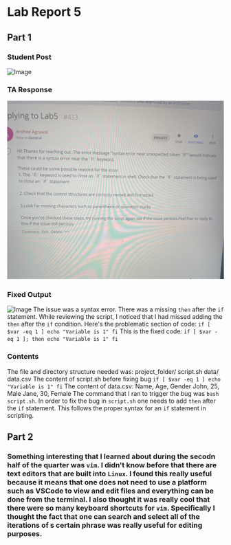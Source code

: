 # Lab Report 5
## Part 1
### Student Post
 ![Image](IMG_8222.JPG)
### TA Response
 ![Image](IMG_8223.jpg)
### Fixed Output
 ![Image](IMG_8224.JPG)
The issue was a syntax error. There was a missing `then` after the `if` statement. While reviewing the script, I noticed that I had missed adding the `then` after the `if` condition. Here's the problematic section of code:
   `if [ $var -eq 1 ]
   echo "Variable is 1"
   fi`
  This is the fixed code:
  `if [ $var -eq 1 ]; then
  echo "Variable is 1"
  fi`
### Contents
The file and directory structure needed was:
  project_folder/
     script.sh
     data/
      data.csv
The content of script.sh before fixing bug 
  `if [ $var -eq 1 ]
   echo "Variable is 1"
   fi`
The content of data.csv:
  Name, Age, Gender
  John, 25, Male
  Jane, 30, Female
The command that I ran to trigger the bug was `bash script.sh`.
In order to fix the bug in `script.sh` one needs to add `then` after the `if` statement. This follows the proper syntax for an `if` statement in scripting. 
## Part 2
### Something interesting that I learned about during the secodn half of the quarter was `vim`. I didn't know before that there are text editors that are built into `Linux`. I found this really useful because it means that one does not need to use a platform such as VSCode to view and edit files and everything can be done from the terminal. I also thought it was really cool that there were so many keyboard shortcuts for `vim`. Specifically I thought the fact that one can search and select all of the iterations of s certain phrase was really useful for editing purposes. 
